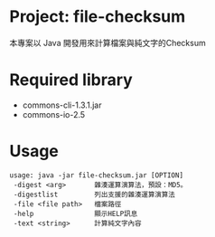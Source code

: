 # Project: file-checksum
本專案以 Java 開發用來計算檔案與純文字的Checksum

# Required library
+ commons-cli-1.3.1.jar
+ commons-io-2.5

# Usage
```
usage: java -jar file-checksum.jar [OPTION]
 -digest <arg>       雜湊運算演算法，預設：MD5。
 -digestlist         列出支援的雜湊運算演算法
 -file <file path>   檔案路徑
 -help               顯示HELP訊息
 -text <string>      計算純文字內容
```
